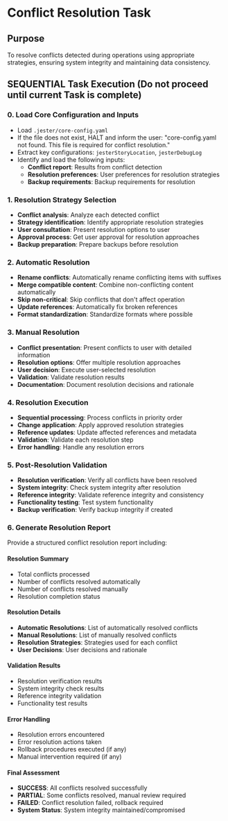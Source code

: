 

# Conflict Resolution Task

## Purpose

To resolve conflicts detected during operations using appropriate strategies, ensuring system integrity and maintaining data consistency.

## SEQUENTIAL Task Execution (Do not proceed until current Task is complete)

### 0. Load Core Configuration and Inputs

- Load `.jester/core-config.yaml`
- If the file does not exist, HALT and inform the user: "core-config.yaml not found. This file is required for conflict resolution."
- Extract key configurations: `jesterStoryLocation`, `jesterDebugLog`
- Identify and load the following inputs:
  - **Conflict report**: Results from conflict detection
  - **Resolution preferences**: User preferences for resolution strategies
  - **Backup requirements**: Backup requirements for resolution

### 1. Resolution Strategy Selection

- **Conflict analysis**: Analyze each detected conflict
- **Strategy identification**: Identify appropriate resolution strategies
- **User consultation**: Present resolution options to user
- **Approval process**: Get user approval for resolution approaches
- **Backup preparation**: Prepare backups before resolution

### 2. Automatic Resolution

- **Rename conflicts**: Automatically rename conflicting items with suffixes
- **Merge compatible content**: Combine non-conflicting content automatically
- **Skip non-critical**: Skip conflicts that don't affect operation
- **Update references**: Automatically fix broken references
- **Format standardization**: Standardize formats where possible

### 3. Manual Resolution

- **Conflict presentation**: Present conflicts to user with detailed information
- **Resolution options**: Offer multiple resolution approaches
- **User decision**: Execute user-selected resolution
- **Validation**: Validate resolution results
- **Documentation**: Document resolution decisions and rationale

### 4. Resolution Execution

- **Sequential processing**: Process conflicts in priority order
- **Change application**: Apply approved resolution strategies
- **Reference updates**: Update affected references and metadata
- **Validation**: Validate each resolution step
- **Error handling**: Handle any resolution errors

### 5. Post-Resolution Validation

- **Resolution verification**: Verify all conflicts have been resolved
- **System integrity**: Check system integrity after resolution
- **Reference integrity**: Validate reference integrity and consistency
- **Functionality testing**: Test system functionality
- **Backup verification**: Verify backup integrity if created

### 6. Generate Resolution Report

Provide a structured conflict resolution report including:

#### Resolution Summary
- Total conflicts processed
- Number of conflicts resolved automatically
- Number of conflicts resolved manually
- Resolution completion status

#### Resolution Details
- **Automatic Resolutions**: List of automatically resolved conflicts
- **Manual Resolutions**: List of manually resolved conflicts
- **Resolution Strategies**: Strategies used for each conflict
- **User Decisions**: User decisions and rationale

#### Validation Results
- Resolution verification results
- System integrity check results
- Reference integrity validation
- Functionality test results

#### Error Handling
- Resolution errors encountered
- Error resolution actions taken
- Rollback procedures executed (if any)
- Manual intervention required (if any)

#### Final Assessment
- **SUCCESS**: All conflicts resolved successfully
- **PARTIAL**: Some conflicts resolved, manual review required
- **FAILED**: Conflict resolution failed, rollback required
- **System Status**: System integrity maintained/compromised